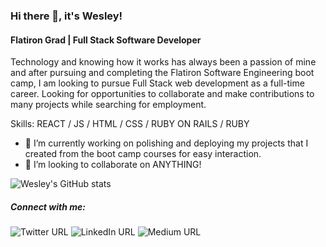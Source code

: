 ### Hi there 👋, it's Wesley!
#### Flatiron Grad | Full Stack Software Developer
Technology and knowing how it works has always been a passion of mine and after pursuing and completing the Flatiron Software Engineering boot camp, I am looking to pursue Full Stack web development as a full-time career. Looking for opportunities to collaborate and make contributions to many projects while searching for employment.

Skills: REACT / JS / HTML / CSS / RUBY ON RAILS / RUBY



 - 🔭 I’m currently working on polishing and deploying my projects that I created from the boot camp courses for easy interaction. 
 - 👯 I’m looking to collaborate on ANYTHING! 






![Wesley's GitHub stats](https://github-readme-stats.vercel.app/api?username=wizbeck21&show_icons=true&theme=tokyonight)

##### Connect with me:

![Twitter URL](https://img.shields.io/twitter/url?logo=twitter&style=for-the-badge&url=https%3A%2F%2Ftwitter.com%2Fwizbeck21)
![LinkedIn URL](https://img.shields.io/twitter/url?color=blue&label=%20&logo=linkedin&style=for-the-badge&url=https%3A%2F%2Fwww.linkedin.com%2Fin%2Fwesleyabeck%2F)
![Medium URL](https://img.shields.io/twitter/url?color=white&label=%20&logo=medium&logoColor=black&style=for-the-badge&url=https%3A%2F%2Fwes-beck21.medium.com%2F)
